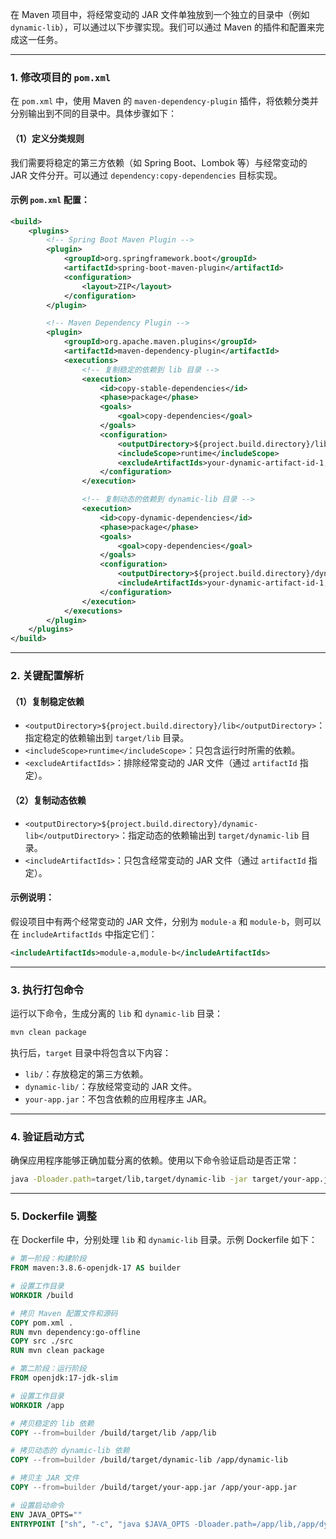 在 Maven 项目中，将经常变动的 JAR 文件单独放到一个独立的目录中（例如 `dynamic-lib`），可以通过以下步骤实现。我们可以通过 Maven 的插件和配置来完成这一任务。

---

### **1. 修改项目的 `pom.xml`**

在 `pom.xml` 中，使用 Maven 的 `maven-dependency-plugin` 插件，将依赖分类并分别输出到不同的目录中。具体步骤如下：

#### （1）定义分类规则
我们需要将稳定的第三方依赖（如 Spring Boot、Lombok 等）与经常变动的 JAR 文件分开。可以通过 `dependency:copy-dependencies` 目标实现。

#### 示例 `pom.xml` 配置：
```xml
<build>
    <plugins>
        <!-- Spring Boot Maven Plugin -->
        <plugin>
            <groupId>org.springframework.boot</groupId>
            <artifactId>spring-boot-maven-plugin</artifactId>
            <configuration>
                <layout>ZIP</layout>
            </configuration>
        </plugin>

        <!-- Maven Dependency Plugin -->
        <plugin>
            <groupId>org.apache.maven.plugins</groupId>
            <artifactId>maven-dependency-plugin</artifactId>
            <executions>
                <!-- 复制稳定的依赖到 lib 目录 -->
                <execution>
                    <id>copy-stable-dependencies</id>
                    <phase>package</phase>
                    <goals>
                        <goal>copy-dependencies</goal>
                    </goals>
                    <configuration>
                        <outputDirectory>${project.build.directory}/lib</outputDirectory>
                        <includeScope>runtime</includeScope>
                        <excludeArtifactIds>your-dynamic-artifact-id-1,your-dynamic-artifact-id-2</excludeArtifactIds>
                    </configuration>
                </execution>

                <!-- 复制动态的依赖到 dynamic-lib 目录 -->
                <execution>
                    <id>copy-dynamic-dependencies</id>
                    <phase>package</phase>
                    <goals>
                        <goal>copy-dependencies</goal>
                    </goals>
                    <configuration>
                        <outputDirectory>${project.build.directory}/dynamic-lib</outputDirectory>
                        <includeArtifactIds>your-dynamic-artifact-id-1,your-dynamic-artifact-id-2</includeArtifactIds>
                    </configuration>
                </execution>
            </executions>
        </plugin>
    </plugins>
</build>
```

---

### **2. 关键配置解析**

#### （1）复制稳定依赖
- `<outputDirectory>${project.build.directory}/lib</outputDirectory>`：指定稳定的依赖输出到 `target/lib` 目录。
- `<includeScope>runtime</includeScope>`：只包含运行时所需的依赖。
- `<excludeArtifactIds>`：排除经常变动的 JAR 文件（通过 `artifactId` 指定）。

#### （2）复制动态依赖
- `<outputDirectory>${project.build.directory}/dynamic-lib</outputDirectory>`：指定动态的依赖输出到 `target/dynamic-lib` 目录。
- `<includeArtifactIds>`：只包含经常变动的 JAR 文件（通过 `artifactId` 指定）。

#### 示例说明：
假设项目中有两个经常变动的 JAR 文件，分别为 `module-a` 和 `module-b`，则可以在 `includeArtifactIds` 中指定它们：
```xml
<includeArtifactIds>module-a,module-b</includeArtifactIds>
```

---

### **3. 执行打包命令**

运行以下命令，生成分离的 `lib` 和 `dynamic-lib` 目录：
```bash
mvn clean package
```

执行后，`target` 目录中将包含以下内容：
- `lib/`：存放稳定的第三方依赖。
- `dynamic-lib/`：存放经常变动的 JAR 文件。
- `your-app.jar`：不包含依赖的应用程序主 JAR。

---

### **4. 验证启动方式**

确保应用程序能够正确加载分离的依赖。使用以下命令验证启动是否正常：
```bash
java -Dloader.path=target/lib,target/dynamic-lib -jar target/your-app.jar
```

---

### **5. Dockerfile 调整**

在 Dockerfile 中，分别处理 `lib` 和 `dynamic-lib` 目录。示例 Dockerfile 如下：

```dockerfile
# 第一阶段：构建阶段
FROM maven:3.8.6-openjdk-17 AS builder

# 设置工作目录
WORKDIR /build

# 拷贝 Maven 配置文件和源码
COPY pom.xml .
RUN mvn dependency:go-offline
COPY src ./src
RUN mvn clean package

# 第二阶段：运行阶段
FROM openjdk:17-jdk-slim

# 设置工作目录
WORKDIR /app

# 拷贝稳定的 lib 依赖
COPY --from=builder /build/target/lib /app/lib

# 拷贝动态的 dynamic-lib 依赖
COPY --from=builder /build/target/dynamic-lib /app/dynamic-lib

# 拷贝主 JAR 文件
COPY --from=builder /build/target/your-app.jar /app/your-app.jar

# 设置启动命令
ENV JAVA_OPTS=""
ENTRYPOINT ["sh", "-c", "java $JAVA_OPTS -Dloader.path=/app/lib,/app/dynamic-lib -jar /app/your-app.jar"]
```

